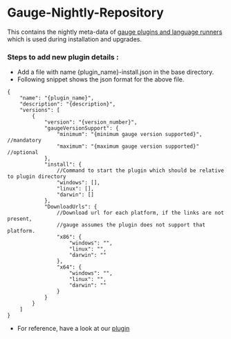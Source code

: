 Gauge-Nightly-Repository
========================

This contains the nightly meta-data of [gauge plugins and language runners](http://getgauge.io/documentation/user/current/plugins/README.html) which is used during installation and upgrades.

### Steps to add new plugin details :
* Add a file with name {plugin_name}-install.json in the base directory.
* Following snippet shows the json format for the above file.
```
{
    "name": "{plugin_name}",
    "description": "{description}",
    "versions": [
        {
            "version": "{version_number}",
            "gaugeVersionSupport": {
                "minimum": "{minimum gauge version supported}",   //mandatory
                "maximum": "{maximum gauge version supported}"    //optional
            },
            "install": {
                //Command to start the plugin which should be relative to plugin directory
                "windows": [],
                "linux": [],
                "darwin": []
            },
            "DownloadUrls": {
                //Download url for each platform, if the links are not present,
                //gauge assumes the plugin does not support that platform.
                "x86": {
                    "windows": "",  
                    "linux": "",
                    "darwin": ""
                },
                "x64": {
                    "windows": "",
                    "linux": "",
                    "darwin": ""
                }
            }
        }
    ]
}
```
* For reference, have a look at our [plugin](https://github.com/getgauge/gauge-nightly-repository/blob/master/java)

